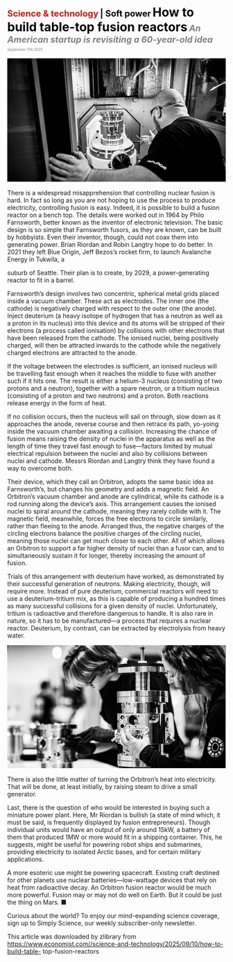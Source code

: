 <span style="color:#E3120B; font-size:14.9pt; font-weight:bold;">Science & technology</span> <span style="color:#000000; font-size:14.9pt; font-weight:bold;">| Soft power</span>
<span style="color:#000000; font-size:21.0pt; font-weight:bold;">How to build table-top fusion reactors</span>
<span style="color:#808080; font-size:14.9pt; font-weight:bold; font-style:italic;">An American startup is revisiting a 60-year-old idea</span>
<span style="color:#808080; font-size:6.2pt;">September 11th 2025</span>

![](../images/069_How_to_build_table-top_fusion_reactors/p0279_img01.jpeg)

There is a widespread misapprehension that controlling nuclear fusion is hard. In fact so long as you are not hoping to use the process to produce electricity, controlling fusion is easy. Indeed, it is possible to build a fusion reactor on a bench top. The details were worked out in 1964 by Philo Farnsworth, better known as the inventor of electronic television. The basic design is so simple that Farnsworth fusors, as they are known, can be built by hobbyists. Even their inventor, though, could not coax them into generating power. Brian Riordan and Robin Langtry hope to do better. In 2021 they left Blue Origin, Jeff Bezos’s rocket firm, to launch Avalanche Energy in Tukwila, a

suburb of Seattle. Their plan is to create, by 2029, a power-generating reactor to fit in a barrel.

Farnsworth’s design involves two concentric, spherical metal grids placed inside a vacuum chamber. These act as electrodes. The inner one (the cathode) is negatively charged with respect to the outer one (the anode). Inject deuterium (a heavy isotope of hydrogen that has a neutron as well as a proton in its nucleus) into this device and its atoms will be stripped of their electrons (a process called ionisation) by collisions with other electrons that have been released from the cathode. The ionised nuclei, being positively charged, will then be attracted inwards to the cathode while the negatively charged electrons are attracted to the anode.

If the voltage between the electrodes is sufficient, an ionised nucleus will be travelling fast enough when it reaches the middle to fuse with another such if it hits one. The result is either a helium-3 nucleus (consisting of two protons and a neutron), together with a spare neutron, or a tritium nucleus (consisting of a proton and two neutrons) and a proton. Both reactions release energy in the form of heat.

If no collision occurs, then the nucleus will sail on through, slow down as it approaches the anode, reverse course and then retrace its path, yo-yoing inside the vacuum chamber awaiting a collision. Increasing the chance of fusion means raising the density of nuclei in the apparatus as well as the length of time they travel fast enough to fuse—factors limited by mutual electrical repulsion between the nuclei and also by collisions between nuclei and cathode. Messrs Riordan and Langtry think they have found a way to overcome both.

Their device, which they call an Orbitron, adopts the same basic idea as Farnsworth’s, but changes his geometry and adds a magnetic field. An Orbitron’s vacuum chamber and anode are cylindrical, while its cathode is a rod running along the device’s axis. This arrangement causes the ionised nuclei to spiral around the cathode, meaning they rarely collide with it. The magnetic field, meanwhile, forces the free electrons to circle similarly, rather than fleeing to the anode. Arranged thus, the negative charges of the circling electrons balance the positive charges of the circling nuclei, meaning those nuclei can get much closer to each other. All of which allows an Orbitron to support a far higher density of nuclei than a fusor can, and to simultaneously sustain it for longer, thereby increasing the amount of fusion.

Trials of this arrangement with deuterium have worked, as demonstrated by their successful generation of neutrons. Making electricity, though, will require more. Instead of pure deuterium, commercial reactors will need to use a deuterium-tritium mix, as this is capable of producing a hundred times as many successful collisions for a given density of nuclei. Unfortunately, tritium is radioactive and therefore dangerous to handle. It is also rare in nature, so it has to be manufactured—a process that requires a nuclear reactor. Deuterium, by contrast, can be extracted by electrolysis from heavy water.

![](../images/069_How_to_build_table-top_fusion_reactors/p0281_img01.jpeg)

There is also the little matter of turning the Orbitron’s heat into electricity. That will be done, at least initially, by raising steam to drive a small generator.

Last, there is the question of who would be interested in buying such a miniature power plant. Here, Mr Riordan is bullish (a state of mind which, it must be said, is frequently displayed by fusion entrepreneurs). Though individual units would have an output of only around 15kW, a battery of them that produced 1MW or more would fit in a shipping container. This, he suggests, might be useful for powering robot ships and submarines, providing electricity to isolated Arctic bases, and for certain military applications.

A more esoteric use might be powering spacecraft. Existing craft destined for other planets use nuclear batteries—low-wattage devices that rely on heat from radioactive decay. An Orbitron fusion reactor would be much more powerful. Fusion may or may not do well on Earth. But it could be just the thing on Mars. ■

Curious about the world? To enjoy our mind-expanding science coverage, sign up to Simply Science, our weekly subscriber-only newsletter.

This article was downloaded by zlibrary from https://www.economist.com//science-and-technology/2025/09/10/how-to-build-table- top-fusion-reactors